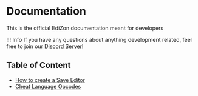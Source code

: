 # Documentation

This is the official EdiZon documentation meant for developers

!!! Info
    If you have any questions about anything development related, feel free to join our [Discord Server](https://discord.gg/qyA38T8)!
<br>

## Table of Content
- [How to create a Save Editor](save_editor_creation.html)
- [Cheat Language Opcodes](https://github.com/Atmosphere-NX/Atmosphere/blob/master/docs/cheats.md)